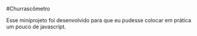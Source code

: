 #Churrascômetro

Esse miniprojeto foi desenvolvido para que eu pudesse colocar em prática um pouco de javascript.